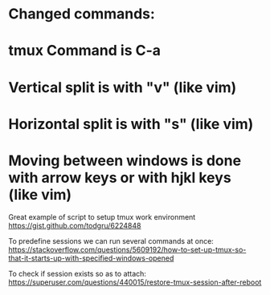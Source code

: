 
# Changed commands:

# tmux Command is C-a
# Vertical split is with "v" (like vim)
# Horizontal split is with "s" (like vim)
# Moving between windows is done with arrow keys or with hjkl keys (like vim)

Great example of script to setup tmux work environment
https://gist.github.com/todgru/6224848

To predefine sessions we can run several commands at once:
https://stackoverflow.com/questions/5609192/how-to-set-up-tmux-so-that-it-starts-up-with-specified-windows-opened

To check if session exists so as to attach:
https://superuser.com/questions/440015/restore-tmux-session-after-reboot
